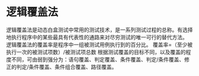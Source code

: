 # 逻辑覆盖法

逻辑覆盖法是动态白盒测试中常用的测试技术，是一系列测试过程的总称。有选择地执行程序中的某些最具有代表性的通路来对尽穷测试的唯一可行的替代方法。 逻辑覆盖法的覆盖率是程序中一组被测试用例执行到的百分比。 覆盖率=（至少被执行一次的被测试项数）/被测试项总数 根据测试覆盖的目标不同，以及覆盖的程度不同，可由弱到强分为：语句覆盖、判定覆盖、条件覆盖、判定/条件覆盖、修正的判定/条件覆盖、条件组合覆盖、路径覆盖。